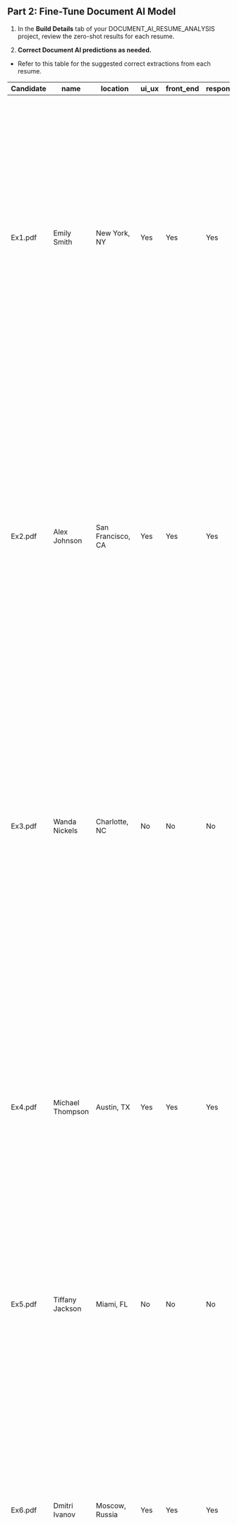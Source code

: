 ## Part 2: Fine-Tune Document AI Model
1. In the **Build Details** tab of your DOCUMENT_AI_RESUME_ANALYSIS project, review the zero-shot results for each resume.

2. **Correct Document AI predictions as needed.**
- Refer to this table for the suggested correct extractions from each resume.

| Candidate | name          | location       | ui_ux | front_end | responsive | graphic | ecommerce | problem_solving | education | experience | jobs | what_education                                                                                                                              | email                         | work                    | title                    | motivation | example_work                                                                                                                                                                                                                                                                                                                                                                                                                                                                                                                                                                                                                                                                                                                                                                                         | education_projects                                                                                                                                                                                                                                                                                                                                                                                                                                                                                                                                                                                                                                                                                                                                                                                                                                                                  | greatest_skill                                                                                              |
| --------- | ------------- | -------------- | ----- | --------- | ---------- | ------- | --------- | --------------- | --------- | ---------- | ---- | -------------------------------------------------------------------------------------------------------------------------------------------- | ----------------------------- | ----------------------- | ------------------------ | ---------- | ---------------------------------------------------------------------------------------------------------------------------------------------------------------------------------------------------------------------------------------------------------------------------------------------------------------------------------------------------------------------------------------------------------------------------------------------------------------------------------------------------------------------------------------------------------------------------------------------------------------------------------------------------------------------------------------------------------------------------------------------------------------------------------------------------- | ---------------------------------------------------------------------------------------------------------------------------------------------------------------------------------------------------------------------------------------------------------------------------------------------------------------------------------------------------------------------------------------------------------------------------------------------------------------------------------------------------------------------------------------------------------------------------------------------------------------------------------------------------------------------------------------------------------------------------------------------------------------------------------------------------------------------------------------------------------------------------------------------- | ----------------------------------------------------------------------------------------------------------- |
| Ex1.pdf   | Emily Smith   | New York, NY   | Yes   | Yes       | Yes        | Yes     | Yes       | Yes             | Yes       | Yes        | Yes  | Bachelor of Fine Arts in Graphic Design - New York University, New York, NY                                                                 | emily.smith@example.com       | Creative Solutions, Inc | Web App Designer         | No         | - Designed and developed user interfaces for various web applications, focusing on usability and visual appeal.<br>- Collaborated with cross-functional teams to gather requirements, define project scope, and deliver solutions on time and within budget.<br>- Implemented responsive design techniques to ensure optimal viewing experiences across desktop and mobile devices.                                                                                                                                            | NA                                                                                                                                                                                                                                                                                                                                                                                                                                                                                                                                                                                                                                                                                                                                                                                                                                                                                       | creating intuitive and visually appealing user experiences                                              |
| Ex2.pdf   | Alex Johnson  | San Francisco, CA | Yes   | Yes       | Yes        | No      | No        | Yes             | Yes       | Yes        | No   | Master of Science in Data Science - University of California, Berkeley                                                                     | alex.johnson@example.com      | Tech Solutions Inc.     | Data Scientist           | Yes        | - Analyzed large datasets using Python and SQL to extract meaningful insights and inform business decisions.<br>- Developed predictive models and machine learning algorithms to optimize marketing strategies and improve customer retention.<br>- Created interactive data visualizations using libraries such as Matplotlib, Seaborn, and D3.js to communicate findings effectively to stakeholders.                                                                                                  | - Developed a web-based dashboard using Python Flask framework to visualize real-time weather data and forecast trends.<br>- Built a recommendation engine using collaborative filtering techniques to suggest personalized food truck menu items based on customer preferences.<br>- Created a prototype for a mobile app interface to streamline food truck ordering and payment processes, integrating GPS tracking and push notifications.                                                                                                                                                                                                                                                                                                                                                                                  | strong analytical background and a passion for creative problem-solving                                      |
| Ex3.pdf   | Wanda Nickels | Charlotte, NC   | No    | No        | No         | No      | No        | No              | Yes       | No         | No   | Bachelor of Arts in Hospitality Management - University of North Carolina at Charlotte                                                   | wanda.nickels@example.com     | Sparkle Events          | Event Coordinator        | No         | - Planned and executed corporate events, weddings, and social gatherings, coordinating logistics and managing vendor relationships.<br>- Provided exceptional customer service to clients, ensuring their needs were met and expectations exceeded.<br>- Led a team of event staff, delegating tasks and ensuring smooth execution of events.                                                                                                                                                                                                                            | NA                                                                                                                                                                                                                                                                                                                                                                                                                                                                                                                                                                                                                                                                                                                                                                                                                                                                                       | hospitality management and event planning                                                                      |
| Ex4.pdf   | Michael Thompson | Austin, TX     | Yes   | Yes       | Yes        | Yes     | Yes       | Yes             | Yes       | Yes        | Yes  | Bachelor of Science in Computer Science - University of Texas at Austin                                                                  | michael.thompson@example.com | Tech Solutions LLC     | Senior Web Developer     | Yes        | - Led a team of developers in designing and implementing web applications for clients across various industries.<br>- Developed custom solutions using modern front-end frameworks such as React.js and Angular, ensuring optimal performance and user experience.<br>- Designed and optimized database schemas, queries, and indexes for efficient data storage and retrieval.                                                                                                                                                                        | NA                                                                                                                                                                                                                                                                                                                                                                                                                                                                                                                                                                                                                                                                                                                                                                                                                                                                                       | Highly skilled web app developer with over 10 years of experience in designing and building interactive and user-friendly web applications |
| Ex5.pdf   | Tiffany Jackson | Miami, FL      | No    | No        | No         | No      | No        | No              | No        | No         | No   | High School Diploma - Miami High School, Miami, FL                                                                                       | tiffany.jackson@example.com   | Fast Food Restaurant    | Cashier                  | Yes        | - Handled cash transactions and provided customer service.<br>- Maintained cleanliness of the work area and stocked inventory.                                                                                                                                                                                                                                                                                                                                                                                                                                                                                                                                                                                                                                                       | NA                                                                                                                                                                                                                                                                                                                                                                                                                                                                                                                                                                                                                                                                                                                                                                                                                                                                                       | Enthusiastic individual eager to pursue a career in web app design                                                |
| Ex6.pdf   | Dmitri Ivanov | Moscow, Russia  | Yes   | Yes       | Yes        | Yes     | No        | Yes             | Yes       | Yes        | Yes  | Bachelor of Science in Computer Science - Moscow State University, Moscow, Russia                                                       | dmitri.ivanov@example.com     | Digital Solutions Ltd. | Lead Web Developer       | Yes        | - Led a team of developers in designing and implementing web applications for clients in various industries.<br>- Developed custom solutions using modern front-end frameworks like React.js and Vue.js, ensuring optimal performance and user experience.<br>- Designed intuitive user interfaces and implemented responsive design techniques to deliver seamless experiences across devices.                                                                                                                                            | - Developed a real-time chat application using Socket.io for instant messaging and WebRTC for video calls.<br>- Built a custom content management system (CMS) for managing and publishing website content, featuring a user-friendly interface and role-based access control.<br>- Created a responsive web app for a local restaurant to enable online ordering and table reservations, integrating with a backend database for order management. | Experienced web app designer with a proven track record of delivering innovative and user-friendly digital solutions |
| Ex7.pdf   | Stephen Chen  | Toronto, Canada | No    | Yes       | Yes        | No      | No        | No              | No        | No         | No   | NA                                                                                                                                       | stephen.chen@example.com      | Local Nonprofit Organization | Volunteer Web Developer | Yes        | - Developed a personal portfolio website showcasing projects and skills using HTML, CSS, and JavaScript.<br>- Created a simple web application for tracking personal expenses using JavaScript and local storage.<br>- Contributed to group projects during university, collaborating with teammates to develop web-based applications and websites.                                                                                                     | - Developed a personal portfolio website showcasing projects and skills using HTML, CSS, and JavaScript.<br>- Created a simple web application for tracking personal expenses using JavaScript and local storage.<br>- Contributed to group projects during university, collaborating with teammates to develop web-based applications and websites.                                                                                          | strong foundation in web development and a passion for creating engaging digital experiences                           |
| Ex8.pdf   | Alex Patel    | NA             | Yes   | Yes       | Yes        | Yes     | No        | No              | Yes       | Yes        | Yes  | Bachelor of Computer Science - Ryerson University, Toronto, Canada                                                                     | alex.patel@example.com        | TechSavvy Solutions    | Web App Designer         | Yes        | - Designed and developed user-friendly web applications for clients across various industries.<br>- Implemented responsive design techniques to ensure optimal performance across desktop and mobile devices.<br>- Conducted user research and usability testing to gather feedback and iterate on designs for continuous improvement.                                                                                                                                                                                                                                              | - Developed a progressive web app (PWA) for a local restaurant chain, enabling online ordering and table reservations.<br>- Designed a mobile-responsive e-commerce platform for a retail client, integrating with payment gateways and inventory management systems.<br>- Led the redesign of a corporate website to improve user engagement and conversion rates, resulting in a 20% increase in online sales.                                                                                                 | Dynamic web app designer with three years of experience in developing user-centric web applications                        |
| Ex9.pdf   | Julia Nguyen  | Vancouver, Canada | Yes   | Yes       | Yes        | Yes     | Yes       | Yes             | Yes       | Yes        | Yes  | Bachelor of Fine Arts in Interactive Design - Emily Carr University of Art + Design, Vancouver, Canada                                | julia.nguyen@example.com      | Digital Innovations Inc. | Senior Web App Designer  | Yes        | - Led the design and development of web applications for clients in various industries, focusing on usability and user experience.<br>- Conducted user research and gathered requirements to inform design decisions, ensuring solutions met user needs and business objectives.<br>- Created wireframes, prototypes, and mockups to visualize design concepts and facilitate feedback from stakeholders.                                                                                                                                                                            | - Designed a mobile app for a local restaurant chain to streamline the ordering process and enhance the dining experience for customers.<br>- Led the redesign of an e-commerce website for a retail client, resulting in a 30% increase in conversion rates and improved user satisfaction.<br>- Developed a web-based dashboard for a financial services client to visualize and analyze data, improving decision-making and efficiency.                                                   | Experienced web app designer with a strong background in both front-end development and UX/UI design                        |
| Ex10.pdf  | Liam Murphy   | Dublin, Ireland | Yes   | No        | No         | Yes     | No        | Yes             | Yes       | Yes        | No   | Bachelor of Science in Computer Science - University College Dublin, Dublin, Ireland                                                 | liam.murphy@example.com       | Digital Solutions Ltd. | Junior Front-End Developer | Yes        | - Contributed to the development of web applications for clients in various industries, focusing on front-end development and user interface design.<br>- Collaborated with senior developers and designers to implement responsive and visually appealing user interfaces using HTML, CSS, and JavaScript.<br>- Assisted in user research activities and usability testing to gather feedback and improve user experience.                                                                                                                                                           | - Developed a responsive website for a local business using HTML, CSS, and JavaScript, focusing on usability and accessibility.<br>- Designed and prototyped a mobile app interface for a personal project, incorporating user feedback to iterate on design concepts.<br>- Collaborated with classmates on group projects, contributing to the design and development of web-based applications from concept to launch.                                                                                         | extensive experience in both front-end development and UX/UI design                                                            |
| Ex11.pdf  | Joe Bucks     | Dallas, TX      | No    | No        | No         | No      | No        | No              | No        | No         | No   | Culinary Arts Certificate - Dallas Culinary Institute, Dallas, TX                                                                   | joe.bucks@example.com         | TexMex Grill           | Line Cook                | Yes        | - Prepared and cooked a variety of Tex-Mex dishes, including tacos, burritos, and enchiladas, following standardized recipes and portion sizes.<br>- Maintained cleanliness and organization of the kitchen, adhering to food safety and sanitation guidelines.<br>- Assisted with inventory management, including receiving deliveries, rotating stock, and conducting inventory counts.                                                                                                                                                                               | NA                                                                                                                                                                                                                                                                                                                                                                                                                                                                                                                                                                                                                                                                                                                                                                                                                                                                                       | Passionate and skilled food enthusiast with extensive experience in culinary arts                                               |
| Ex12.pdf  | Emily Smith   | New York, NY     | Yes   | Yes       | Yes        | Yes     | Yes       | Yes             | Yes       | Yes        | Yes  | Bachelor of Fine Arts in Graphic Design - New York University, New York, NY                                                         | emily.smith@example.com       | Creative Solutions, Inc | Web App Designer         | No         | - Designed and developed user interfaces for various web applications, focusing on usability and visual appeal.<br>- Collaborated with cross-functional teams to gather requirements, define project scope, and deliver solutions on time and within budget.<br>- Implemented responsive design techniques to ensure optimal viewing experiences across desktop and mobile devices.                                                                                                                                                                         | NA                                                                                                                                                                                                                                                                                                                                                                                                                                                                                                                                                                                                                                                                                                                                                                                                                                                                                       | creating intuitive and visually appealing user experiences                                              |
| Ex13.pdf  | Sam Lee       | Los Angeles, CA  | Yes   | Yes       | Yes        | Yes     | No        | Yes             | Yes       | Yes        | Yes  | Bachelor of Arts in Graphic Design - University of California, Los Angeles                                                         | sam.lee@example.com           | Digital Innovations Agency | Senior Web Designer     | Yes        | - Led the design and development of web applications and interactive experiences for clients across various industries.<br>- Collaborated with cross-functional teams to define project requirements, establish design guidelines, and ensure deliverables met client expectations.<br>- Conducted user research and usability testing to gather insights and validate design decisions, resulting in improved user experiences and increased engagement.                                                                                                                         | - Developed a responsive web app for a local restaurant chain, enabling online ordering and table reservations.<br>- Designed a mobile-friendly e-commerce platform for a retail client, integrating with payment gateways and inventory management systems.<br>- Created a user-friendly dashboard for a financial services client to visualize and analyze data, improving decision-making and efficiency.                                                              | passion for crafting visually stunning and user-friendly digital experiences                                             |


- Click Accept All and Review Next for each resume.
- Once finished, click Publish on the left side.

At this point, a trained model is published. Zero-shot quality is fine for this lab, but you could iterate further by adding more resumes and retraining.
